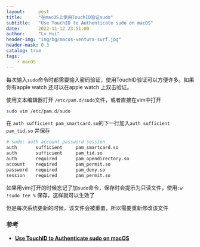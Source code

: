 ```yaml
---
layout:     post
title:      "在macOS上使用TouchID验证sudo"
subtitle:   "Use TouchID to Authenticate sudo on macOS"
date:       2022-11-12 23:51:00
author:     "Lv Hui"
header-img: "img/bg/macos-ventura-surf.jpg"
header-mask: 0.3
catalog: true
tags:
    - macOS
---
```



每次输入`sudo`命令时都需要输入密码验证，使用TouchID验证可以方便许多。如果你有apple watch 还可以在apple watch 上双击验证。

使用文本编辑器打开 `/etc/pam.d/sudo`文件，或者直接在vim中打开

```bash
sudo vim /etc/pam.d/sudo
```

在 `auth sufficient pam_smartcard.so`的下一行加入`auth sufficient pam_tid.so` 并保存

```bash
# sudo: auth account password session
auth       sufficient     pam_smartcard.so
auth       sufficient     pam_tid.so
auth       required       pam_opendirectory.so
account    required       pam_permit.so
password   required       pam_deny.so
session    required       pam_permit.so
```

如果用vim打开的时候忘记了加`sudo`命令，保存时会提示为只读文件，使用`:w !sudo tee %` 保存，这样就可以生效了

但是每次系统更新的时候，该文件会被重置，所以需要重新修改该文件

### 参考

- ****[Use TouchID to Authenticate sudo on macOS](https://it.digitaino.com/use-touchid-to-authenticate-sudo-on-macos/)****
